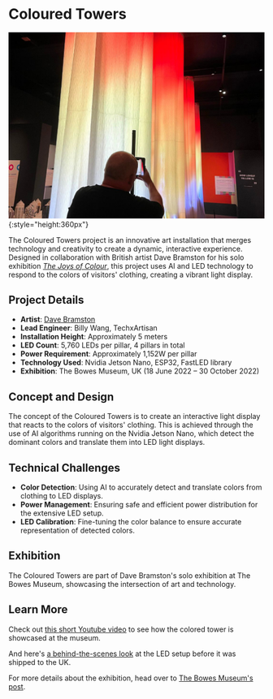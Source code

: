 # Coloured Towers

![INTERACTIVE-LIGHT-TOWER-IMAGE](../projects/pic/coloured-towers-cover.jpg){:style="height:360px"}

The Coloured Towers project is an innovative art installation that merges technology and creativity to create a dynamic, interactive experience. Designed in collaboration with British artist Dave Bramston for his solo exhibition [*The Joys of Colour*](https://thebowesmuseum.org.uk/exhibitions/journey-in-colour/), this project uses AI and LED technology to respond to the colors of visitors' clothing, creating a vibrant light display.

## Project Details

- **Artist**: [Dave Bramston](https://x.com/davidbramston)
- **Lead Engineer**: Billy Wang, TechxArtisan
- **Installation Height**: Approximately 5 meters
- **LED Count**: 5,760 LEDs per pillar, 4 pillars in total
- **Power Requirement**: Approximately 1,152W per pillar
- **Technology Used**: Nvidia Jetson Nano, ESP32, FastLED library
- **Exhibition**: The Bowes Museum, UK (18 June 2022 – 30 October 2022)

## Concept and Design

The concept of the Coloured Towers is to create an interactive light display that reacts to the colors of visitors' clothing. This is achieved through the use of AI algorithms running on the Nvidia Jetson Nano, which detect the dominant colors and translate them into LED light displays.

## Technical Challenges

- **Color Detection**: Using AI to accurately detect and translate colors from clothing to LED displays.
- **Power Management**: Ensuring safe and efficient power distribution for the extensive LED setup.
- **LED Calibration**: Fine-tuning the color balance to ensure accurate representation of detected colors.

## Exhibition

The Coloured Towers are part of Dave Bramston's solo exhibition at The Bowes Museum, showcasing the intersection of art and technology.

## Learn More

Check out [this short Youtube video](https://youtube.com/shorts/KyrteRpLcpw?si=O5ninQZw3rxvPdSp) to see how the colored tower is showcased at the museum.

And here's [a behind-the-scenes look](https://youtube.com/shorts/uxvQTEgr8fY?si=GQIRpC6GmXrZRzY7) at the LED setup before it was shipped to the UK.

For more details about the exhibition, head over to [The Bowes Museum's post](https://thebowesmuseum.org.uk/category/exhibitions/).